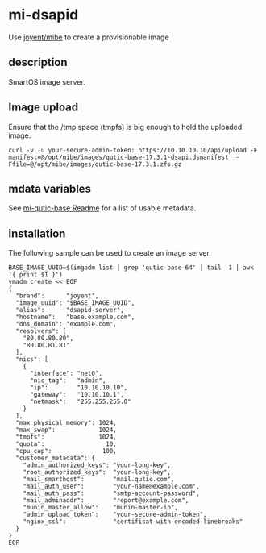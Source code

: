 mi-dsapid
=========

Use [joyent/mibe](https://github.com/joyent/mibe) to create a provisionable image

## description

SmartOS image server.

## Image upload

Ensure that the /tmp space (tmpfs) is big enough to hold the uploaded image.

```
curl -v -u your-secure-admin-token: https://10.10.10.10/api/upload -F manifest=@/opt/mibe/images/qutic-base-17.3.1-dsapi.dsmanifest  -Ffile=@/opt/mibe/images/qutic-base-17.3.1.zfs.gz
```

## mdata variables

See [mi-qutic-base Readme](https://github.com/jfqd/mi-qutic-base/blob/master/README.md) for a list of usable metadata.

## installation

The following sample can be used to create an image server.

```
BASE_IMAGE_UUID=$(imgadm list | grep 'qutic-base-64' | tail -1 | awk '{ print $1 }')
vmadm create << EOF
{
  "brand":      "joyent",
  "image_uuid": "$BASE_IMAGE_UUID",
  "alias":      "dsapid-server",
  "hostname":   "base.example.com",
  "dns_domain": "example.com",
  "resolvers": [
    "80.80.80.80",
    "80.80.81.81"
  ],
  "nics": [
    {
      "interface": "net0",
      "nic_tag":   "admin",
      "ip":        "10.10.10.10",
      "gateway":   "10.10.10.1",
      "netmask":   "255.255.255.0"
    }
  ],
  "max_physical_memory": 1024,
  "max_swap":            1024,
  "tmpfs":               1024,
  "quota":                 10,
  "cpu_cap":              100,
  "customer_metadata": {
    "admin_authorized_keys": "your-long-key",
    "root_authorized_keys":  "your-long-key",
    "mail_smarthost":        "mail.qutic.com",
    "mail_auth_user":        "your-name@example.com",
    "mail_auth_pass":        "smtp-account-password",
    "mail_adminaddr":        "report@example.com",
    "munin_master_allow":    "munin-master-ip",
    "admin_upload_token":    "your-secure-admin-token",
    "nginx_ssl":             "certificat-with-encoded-linebreaks"
  }
}
EOF
```

